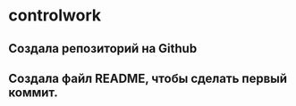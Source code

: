 # controlwork
## Создала репозиторий на Github
## Создала файл README, чтобы сделать первый коммит.

